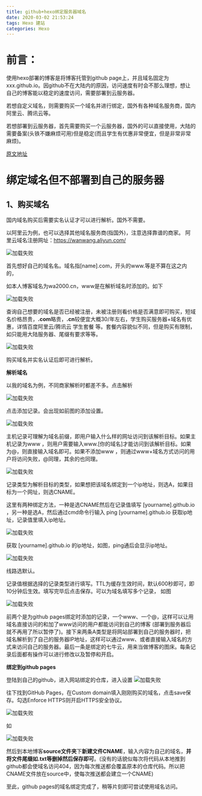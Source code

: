 ```yaml
---
title: github+hexo绑定服务器域名
date: 2020-03-02 21:53:24
tags: Hexo 建站
categories: Hexo
---
```

# 前言：

使用hexo部署的博客是将博客托管到github page上，并且域名固定为xxx.github.io。因github不在大陆内的原因，访问速度有时会不那么理想，想让自己的博客能以稳定的速度访问，需要部署到云服务器。

若想自定义域名，则需要购买一个域名并进行绑定，国外有各种域名服务商，国内阿里云、腾讯云等。

若想部署到云服务器，首先需要购买一个云服务器，国外的可以直接使用，大陆的需要备案(头铁不嫌麻烦可用)但是稳定(而且学生有优惠非常便宜，但是非常非常麻烦)。

[原文地址](https://www.cnblogs.com/luqwer/p/11328600.html)

# 绑定域名但不部署到自己的服务器
## 1、购买域名

国内域名购买后需要实名认证才可以进行解析。国外不需要。

以阿里云为例，也可以选择其他域名服务商(指国外)，注意选择靠谱的商家。
阿里云域名注册网址：https://wanwang.aliyun.com/

<img src="/img/hexo/bangyuming1.png"  alt="加载失败" />

首先想好自己的域名名。域名指[name].com，开头的www.等是不算在这之内的，

如本人博客域名为wa2000.cn，www是在解析域名时添加的。如下

<img src="/img/hexo/bangyuming2.png"  alt="加载失败" />

查询自己想要的域名是否已经被注册，未被注册则看价格是否满意即可购买，短域名价格昂贵，**.com**略贵，**.cn**较便宜大概30/年左右，学生购买服务器+域名有优惠，详情百度阿里云/腾讯云 学生套餐 等。套餐内容貌似不同，但是购买有限制，如只能用大陆服务器、尾缀有要求等等。

<img src="/img/hexo/bangyuming3.png"  alt="加载失败" />

购买域名并实名认证后即可进行解析。

**解析域名**

以我的域名为例，不同商家解析时都差不多。点击解析

<img src="/img/hexo/bangyuming4.png"  alt="加载失败" />

点击添加记录。会出现如前图的添加设置。

<img src="/img/hexo/bangyuming5.png"  alt="加载失败" />

主机记录可理解为域名前缀，即用户输入什么样的网址访问到该解析目标。如果主机记录为www ，则用户需要输入www.[你的域名]才能访问到该解析目标。如果为@，则直接输入域名即可。如果不添加www ，则通过www+域名方式访问的用户将访问失败，@同理，其余的也同理。

<img src="/img/hexo/bangyuming6.png"  alt="加载失败" />

记录类型为解析目标的类型，如果想把该域名绑定到一个ip地址，则选A，如果目标为一个网址，则选CNAME。

这里有两种绑定方法，一种是选CNAME然后在记录值填写 [yourname].github.io ，另一种是选A，然后通过cmd命令行输入 ping [yourname].github.io 获取ip地址，记录值里填入ip地址。

<img src="/img/hexo/bangyuming7.png"  alt="加载失败" />

获取 [yourname].github.io 的ip地址，如图，ping通后会显示ip地址。

<img src="/img/hexo/bangyuming8.png"  alt="加载失败" />

线路选默认。

记录值根据选择的记录类型进行填写。TTL为缓存生效时间，默认600秒即可，即10分钟后生效。填写完毕后点击保存。可以为域名填写多个记录， 如图

<img src="/img/hexo/bangyuming9.png"  alt="加载失败" />

前两个是为github pages绑定时添加的记录，一个www、一个@，这样可以让用域名直接访问的和加了www访问的用户都能访问到自己的博客 (部署到服务器后就不再用了所以暂停了)。接下来两条A类型是将网站部署到自己的服务器时，把域名解析到了自己的服务器IP地址，这样可以通过www、或者直接输入域名的方式来访问自己的服务器。最后一条是绑定的七牛云，用来当做博客的图床。每条记录后面都有操作可以进行修改以及暂停和开启。

**绑定到github pages**

登陆到自己的github，进入网站绑定的仓库，进入设置
<img src="/img/hexo/bangyuming10.png"  alt="加载失败" />

往下找到GitHub Pages，在Custom domain填入刚刚购买的域名，点击save保存。勾选Enforce HTTPS则开启HTTPS安全协议。

<img src="/img/hexo/bangyuming11.png"  alt="加载失败" />

如

<img src="/img/hexo/bangyuming12.png"  alt="加载失败" />

然后到本地博客**source文件夹**下**新建文件CNAME**，输入内容为自己的域名，**并将文件尾缀如.txt等删掉然后保存即可**。(没有的话貌似每次将代码从本地推到github都会使域名访问404，因为每次推送都会覆盖原本的仓库代码。所以把CNAME文件放在source中，使每次推送都会建立一个CNAME)

至此，github pages的域名绑定完成了，稍等片刻即可尝试使用域名访问。
